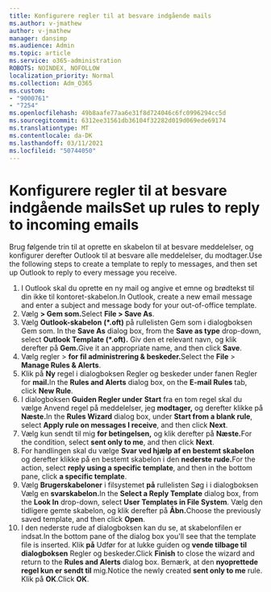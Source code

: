 ```yaml
---
title: Konfigurere regler til at besvare indgående mails
ms.author: v-jmathew
author: v-jmathew
manager: dansimp
ms.audience: Admin
ms.topic: article
ms.service: o365-administration
ROBOTS: NOINDEX, NOFOLLOW
localization_priority: Normal
ms.collection: Adm_O365
ms.custom:
- "9000761"
- "7254"
ms.openlocfilehash: 49b8aafe77aa6e31f8d724046c6fc0996294cc5d
ms.sourcegitcommit: 6312ee31561db36104f32282d019d069ede69174
ms.translationtype: MT
ms.contentlocale: da-DK
ms.lasthandoff: 03/11/2021
ms.locfileid: "50744050"
---
```

# <a name="set-up-rules-to-reply-to-incoming-emails"></a><span data-ttu-id="99575-102">Konfigurere regler til at besvare indgående mails</span><span class="sxs-lookup"><span data-stu-id="99575-102">Set up rules to reply to incoming emails</span></span>

<span data-ttu-id="99575-103">Brug følgende trin til at oprette en skabelon til at besvare meddelelser, og konfigurer derefter Outlook til at besvare alle meddelelser, du modtager.</span><span class="sxs-lookup"><span data-stu-id="99575-103">Use the following steps to create a template to reply to messages, and then set up Outlook to reply to every message you receive.</span></span>

1. <span data-ttu-id="99575-104">I Outlook skal du oprette en ny mail og angive et emne og brødtekst til din ikke til kontoret-skabelon.</span><span class="sxs-lookup"><span data-stu-id="99575-104">In Outlook, create a new email message and enter a subject and message body for your out-of-office template.</span></span>
2. <span data-ttu-id="99575-105">Vælg **> Gem som.**</span><span class="sxs-lookup"><span data-stu-id="99575-105">Select **File > Save As**.</span></span>
3. <span data-ttu-id="99575-106">Vælg **Outlook-skabelon** **(\*.oft)** på rullelisten Gem som i dialogboksen Gem som. </span><span class="sxs-lookup"><span data-stu-id="99575-106">In the **Save As** dialog box, from the **Save as type** drop-down, select **Outlook Template (\*.oft).**</span></span> <span data-ttu-id="99575-107">Giv den et relevant navn, og klik derefter på **Gem.**</span><span class="sxs-lookup"><span data-stu-id="99575-107">Give it an appropriate name, and then click **Save**.</span></span>
4. <span data-ttu-id="99575-108">Vælg regler  >  **for fil administrering & beskeder.**</span><span class="sxs-lookup"><span data-stu-id="99575-108">Select the **File** > **Manage Rules & Alerts**.</span></span>
5. <span data-ttu-id="99575-109">Klik på **Ny** regel i dialogboksen  Regler og beskeder under fanen Regler for **mail.**</span><span class="sxs-lookup"><span data-stu-id="99575-109">In the **Rules and Alerts** dialog box, on the **E-mail Rules** tab, click **New Rule**.</span></span>
6. <span data-ttu-id="99575-110">I dialogboksen **Guiden Regler under** **Start** fra en tom regel skal du vælge Anvend regel på meddelelser, jeg **modtager,** og derefter klikke på **Næste.**</span><span class="sxs-lookup"><span data-stu-id="99575-110">In the **Rules Wizard** dialog box, under **Start from a blank rule**, select **Apply rule on messages I receive**, and then click **Next**.</span></span>
7. <span data-ttu-id="99575-111">Vælg kun sendt til mig **for betingelsen,** og klik derefter på **Næste.**</span><span class="sxs-lookup"><span data-stu-id="99575-111">For the condition, select **sent only to me**, and then click **Next**.</span></span>
8. <span data-ttu-id="99575-112">For handlingen skal du vælge **Svar ved hjælp af en bestemt skabelon** og derefter klikke på en bestemt skabelon i den **nederste rude.**</span><span class="sxs-lookup"><span data-stu-id="99575-112">For the action, select **reply using a specific template**, and then in the bottom pane, click **a specific template**.</span></span>
9. <span data-ttu-id="99575-113">Vælg **Brugerskabeloner** i filsystemet **på** rullelisten Søg i i dialogboksen Vælg en **svarskabelon.**</span><span class="sxs-lookup"><span data-stu-id="99575-113">In the **Select a Reply Template** dialog box, from the **Look In** drop-down, select **User Templates in File System**.</span></span> <span data-ttu-id="99575-114">Vælg den tidligere gemte skabelon, og klik derefter på **Åbn.**</span><span class="sxs-lookup"><span data-stu-id="99575-114">Choose the previously saved template, and then click **Open**.</span></span>
10. <span data-ttu-id="99575-115">I den nederste rude af dialogboksen kan du se, at skabelonfilen er indsat.</span><span class="sxs-lookup"><span data-stu-id="99575-115">In the bottom pane of the dialog box you'll see that the template file is inserted.</span></span> <span data-ttu-id="99575-116">Klik **på** Udfør for at lukke guiden og **vende tilbage til dialogboksen** Regler og beskeder.</span><span class="sxs-lookup"><span data-stu-id="99575-116">Click **Finish** to close the wizard and return to the **Rules and Alerts** dialog box.</span></span> <span data-ttu-id="99575-117">Bemærk, at den **nyoprettede regel kun er sendt til** mig.</span><span class="sxs-lookup"><span data-stu-id="99575-117">Notice the newly created **sent only to me** rule.</span></span> <span data-ttu-id="99575-118">Klik på **OK**.</span><span class="sxs-lookup"><span data-stu-id="99575-118">Click **OK**.</span></span>
